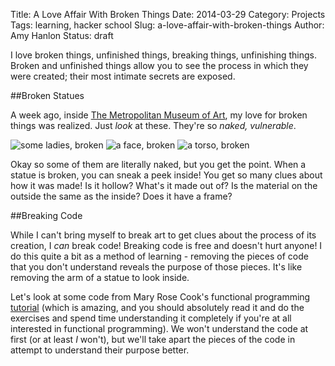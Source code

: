 Title: A Love Affair With Broken Things
Date: 2014-03-29
Category: Projects
Tags: learning, hacker school
Slug: a-love-affair-with-broken-things
Author: Amy Hanlon
Status: draft

I love broken things, unfinished things, breaking things, unfinishing things. Broken and unfinished things allow you to see the process in which they were created; their most intimate secrets are exposed.

##Broken Statues

A week ago, inside [The Metropolitan Museum of Art](http://www.metmuseum.org/en), my love for broken things was realized. Just *look* at these. They're so *naked, vulnerable*.

![some ladies, broken](/images/broken_ladies.JPG "broken ladies")
![a face, broken](/images/broken_face.JPG "broken face")
![a torso, broken](/images/broken_torso.JPG "broken torso")

Okay so some of them are literally naked, but you get the point. When a statue is broken, you can sneak a peek inside! You get so many clues about how it was made! Is it hollow? What's it made out of? Is the material on the outside the same as the inside? Does it have a frame?

##Breaking Code

While I can't bring myself to break art to get clues about the process of its creation, I *can* break code! Breaking code is free and doesn't hurt anyone! I do this quite a bit as a method of learning - removing the pieces of code that you don't understand reveals the purpose of those pieces. It's like removing the arm of a statue to look inside.

Let's look at some code from Mary Rose Cook's functional programming [tutorial](http://maryrosecook.com/blog/post/a-practical-introduction-to-functional-programming) (which is amazing, and you should absolutely read it and do the exercises and spend time understanding it completely if you're at all interested in functional programming). We won't understand the code at first (or at least *I* won't), but we'll take apart the pieces of the code in attempt to understand their purpose better.

